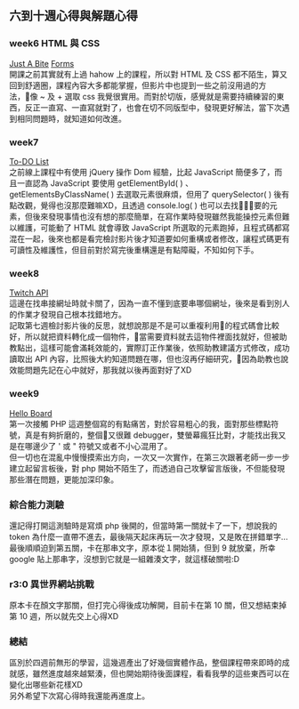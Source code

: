 ## 六到十週心得與解題心得
### week6 HTML 與 CSS
[Just A Bite](https://sage90180.github.io/Just-a-Bite/index.html)
[Forms](https://lidemy.github.io/mentor-program-4th-sage90180/homeworks/week7/hw1/)  
開課之前其實就有上過 hahow 上的課程，所以對 HTML 及 CSS 都不陌生，算又回到舒適圈，課程內容大多都能掌握，但影片中也提到一些之前沒用過的方法，像 ~ 及 + 選取 css 我覺很實用。而對於切版，感覺就是需要持續練習的東西，反正一直寫、一直寫就對了，也會在切不同版型中，發現更好解法，當下次遇到相同問題時，就知道如何改進。  
### week7
[To-DO List](https://lidemy.github.io/mentor-program-4th-sage90180/homeworks/week7/hw3/)  
之前線上課程中有使用 jQuery 操作 Dom 經驗，比起 JavaScript 簡便多了，而且一直認為 JavaScript 要使用 getElementById( ) 、 getElementsByClassName( ) 去選取元素很麻煩，但用了 querySelector( ) 後有點改觀，覺得也沒那麼難嘛XD，且透過 console.log( ) 也可以去找要的元素，但後來發現事情也沒有想的那麼簡單，在寫作業時發現雖然我能操控元素但難以維護，可能動了 HTML 就會導致 JavaScript 所選取的元素跑掉，且程式碼都寫混在一起，後來也都是看完檢討影片後才知道要如何重構或者修改，讓程式碼更有可讀性及維護性，但目前對於寫完後重構還是有點障礙，不知如何下手。
### week8
[Twitch API](https://lidemy.github.io/mentor-program-4th-sage90180/homeworks/week8/hw2/)  
這邊在找串接網址時就卡關了，因為一直不懂到底要串哪個網址，後來是看到別人的作業才發現自己根本找錯地方。  
記取第七週檢討影片後的反思，就想說那是不是可以重複利用的程式碼會比較好，所以就把資料轉化成一個物件，當需要資料就去這物件裡面找就好，但被助教點出，這樣可能會滿耗效能的，實際訂正作業後，依照助教建議方式修改，成功讀取出 API 內容，比照後大約知道問題在哪，但也沒再仔細研究，因為助教也說效能問題先記在心中就好，那我就以後再面對好了XD   
### week9  
[Hello Board](http://mentor-program.co/mtr04group5/sage/week9/hw1/index.php)  
第一次接觸 PHP 這週整個寫的有點痛苦，對於容易粗心的我，面對那些標點符號，真是有夠折磨的，整個又很難 debugger，雙螢幕瘋狂比對，才能找出我又是在哪邊少了 ' 或 " 符號又或者不小心混用了。    
但一切也在混亂中慢慢摸索出方向，一次又一次實作，在第三次跟著老師一步一步建立起留言板後，對 php 開始不陌生了，而透過自己攻擊留言版後，不但能發現那些潛在問題，更能加深印象。  

### 綜合能力測驗
還記得打開這測驗時是寫煩 php 後開的，但當時第一關就卡了一下，想說我的 token 為什麼一直帶不進去，最後隔天起床再玩一次才發現，又是敗在拼錯單字...最後順順迫到第五關，卡在那串文字，原本從１開始猜，但到 9 就放棄，所幸 google 貼上那串字，沒想到它就是一組雜湊文字，就這樣破關啦:D    

### r3:0 異世界網站挑戰
原本卡在顏文字那關，但打完心得後成功解開，目前卡在第 10 關，但又想結束掉第 10 週，所以就先交上心得XD  

### 總結
區別於四週前無形的學習，這幾週產出了好幾個實體作品，整個課程帶來即時的成就感，雖然進度越來越緊湊，但也開始期待後面課程，看看我學的這些東西可以在變化出哪些新花樣XD  
另外希望下次寫心得時我還能再進度上。  
